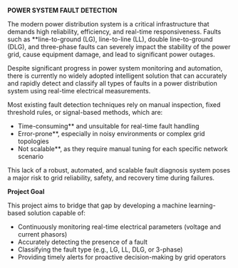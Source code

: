 **POWER SYSTEM FAULT DETECTION**

The modern power distribution system is a critical infrastructure that demands high reliability, efficiency, and real-time responsiveness. Faults such as **line-to-ground (LG), line-to-line (LL), double line-to-ground (DLG), and three-phase faults can severely impact the stability of the power grid, cause equipment damage, and lead to significant power outages.

Despite significant progress in power system monitoring and automation, there is currently no widely adopted intelligent solution that can accurately and rapidly detect and classify all types of faults in a power distribution system using real-time electrical measurements.

Most existing fault detection techniques rely on manual inspection, fixed threshold rules, or signal-based methods, which are:

* Time-consuming** and unsuitable for real-time fault handling
* Error-prone**, especially in noisy environments or complex grid topologies
* Not scalable**, as they require manual tuning for each specific network scenario

This lack of a robust, automated, and scalable fault diagnosis system poses a major risk to grid reliability, safety, and recovery time during failures.

**Project Goal**

This project aims to bridge that gap by developing a machine learning-based solution capable of:

* Continuously monitoring real-time electrical parameters (voltage and current phasors)
* Accurately detecting the presence of a fault
* Classifying the fault type (e.g., LG, LL, DLG, or 3-phase)
* Providing timely alerts for proactive decision-making by grid operators
